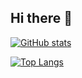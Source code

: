 ## Hi there 👋

[![GitHub stats](https://github-readme-stats.vercel.app/api?username=kihaas&show_icons=true&theme=radical)](https://github.com/anuraghazra/github-readme-stats)


[![Top Langs](https://github-readme-stats.vercel.app/api/top-langs/?username=kihaas)](https://github.com/anuraghazra/github-readme-stats)

